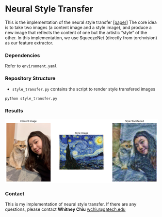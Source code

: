 # Neural Style Transfer
This is the implementation of the neural style transfer [[paper]([https://arxiv.org/abs/1312.5602](https://www.cv-foundation.org/openaccess/content_cvpr_2016/papers/Gatys_Image_Style_Transfer_CVPR_2016_paper.pdf))] The core idea is to take two images (a content image and a style image), and produce a new image that reflects the content of one but the artistic ”style” of the other. In this implementation, we use SqueezeNet (directly from torchvision) as our feature extractor.

### Dependencies
Refer to `environment.yaml`

### Repository Structure
- `style_transfer.py` contains the script to render style transfered images
```python
python style_transfer.py
```

### Results
![](https://github.com/whitneychiu/neural_style_transfer/blob/main/visualization/starry_me_cat.png?raw=true)

### Contact
This is my implementation of neural style transfer. If there are any questions, please contact **Whitney Chiu** <wchiu@gatech.edu>

